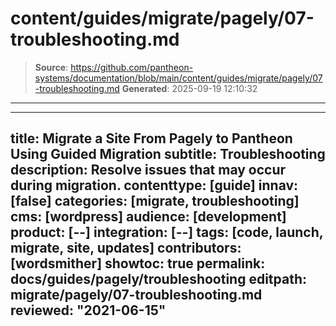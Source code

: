 # content/guides/migrate/pagely/07-troubleshooting.md

> **Source**: https://github.com/pantheon-systems/documentation/blob/main/content/guides/migrate/pagely/07-troubleshooting.md
> **Generated**: 2025-09-19 12:10:32

---

---
title: Migrate a Site From Pagely to Pantheon Using Guided Migration
subtitle: Troubleshooting
description: Resolve issues that may occur during migration.
contenttype: [guide]
innav: [false]
categories: [migrate, troubleshooting]
cms: [wordpress]
audience: [development]
product: [--]
integration: [--]
tags: [code, launch, migrate, site, updates]
contributors: [wordsmither]
showtoc: true
permalink: docs/guides/pagely/troubleshooting
editpath: migrate/pagely/07-troubleshooting.md
reviewed: "2021-06-15"
---

<Partial file="migrate/troubleshooting-migrate-general.md" />
<Partial file="migrate/troubleshooting-wordpress.md" />
